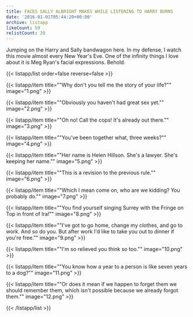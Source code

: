 ```yaml
---
title: FACES SALLY ALBRIGHT MAKES WHILE LISTENING TO HARRY BURNS
date: '2016-01-01T05:44:20+00:00'
archive: listapp
likeCount: 59
relistCount: 20
---
```


Jumping on the Harry and Sally bandwagon here. In my defense, I watch this movie almost every New Year's Eve. One of the infinity things I love about it is Meg Ryan's facial expressions. Behold.

<!--more-->

{{< listapp/list order=false reverse=false >}}

   {{< listapp/item title="\"Why don't you tell me the story of your life?\""
      image="1.png" >}}

   {{< listapp/item title="\"Obviously you haven't had great sex yet.\""
      image="2.png" >}}

   {{< listapp/item title="\"Oh no! Call the cops! It's already out there.\""
      image="3.png" >}}

   {{< listapp/item title="\"You've been together what, three weeks?\""
      image="4.png" >}}

   {{< listapp/item title="\"Her name is Helen Hillson. She's a lawyer. She's keeping her name.\""
      image="5.png" >}}

   {{< listapp/item title="\"This is a revision to the previous rule.\""
      image="6.png" >}}

   {{< listapp/item title="\"Which I mean come on, who are we kidding? You probably do.\""
      image="7.png" >}}

   {{< listapp/item title="\"You find yourself singing Surrey with the Fringe on Top in front of Ira!\""
      image="8.png" >}}

   {{< listapp/item title="\"I've got to go home, change my clothes, and go to work. And so do you. But after work I'd like to take you out to dinner if you're free.\""
      image="9.png" >}}

   {{< listapp/item title="\"I'm so relieved you think so too.\""
      image="10.png" >}}

   {{< listapp/item title="\"You know how a year to a person is like seven years to a dog?\""
      image="11.png" >}}

   {{< listapp/item title="\"Or does it mean if we happen to forget them we should remember them, which isn't possible because we already forgot them.\""
      image="12.png" >}}

{{< /listapp/list >}}
